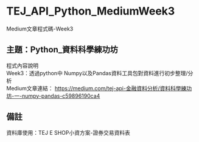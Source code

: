 # TEJ_API_Python_MediumWeek3
Medium文章程式碼-Week3

## 主題：Python_資料科學練功坊
程式內容說明<br>
Week3：透過python中 Numpy以及Pandas資料工具包對資料進行初步整理/分析<br>
Medium文章連結： https://medium.com/tej-api-金融資料分析/資料科學練功坊-一-numpy-pandas-c59896190ca4 <br>

## 備註
資料庫使用：TEJ E SHOP小資方案-證券交易資料表
